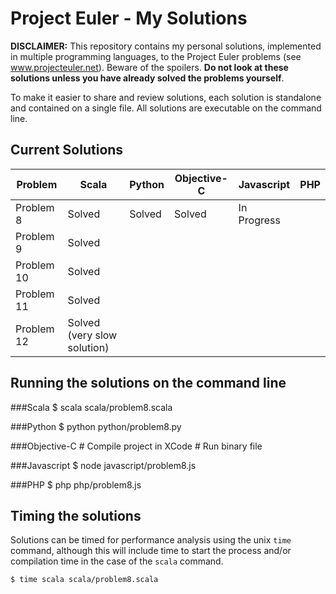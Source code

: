
Project Euler - My Solutions
============================
**DISCLAIMER:** This repository contains my personal solutions, implemented in multiple programming languages, to the Project Euler problems (see www.projecteuler.net). Beware of the spoilers. **Do not look at these solutions unless you have already solved the problems yourself**.

To make it easier to share and review solutions, each solution is standalone and contained on a single file. All solutions are executable on the command line.


Current Solutions
-----------------
| Problem | Scala | Python | Objective-C | Javascript | PHP |
|---------------|----------------|----------------|----------------|----------------|----------------|
| Problem 8 | Solved | Solved | Solved | In Progress |  |
| Problem 9 | Solved |  |  |  |  |
| Problem 10 | Solved |  |  |  |  |
| Problem 11 | Solved |  |  |  |  |
| Problem 12 | Solved (very slow solution) |  |  |  |  |

Running the solutions on the command line
-----------------------------------------

###Scala
    $ scala scala/problem8.scala

###Python
    $ python python/problem8.py

###Objective-C
	# Compile project in XCode
	# Run binary file

###Javascript
    $ node javascript/problem8.js

###PHP
    $ php php/problem8.js



Timing the solutions
--------------------

Solutions can be timed for performance analysis using the unix `time` command, although this will include time to start the process and/or compilation time in the case of the `scala` command.

    $ time scala scala/problem8.scala

